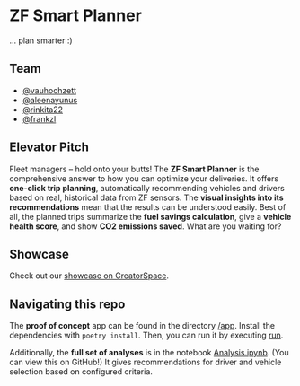 # ZF Smart Planner

... plan smarter :)

## Team

- [@vauhochzett](https://github.com/vauhochzett/)
- [@aleenayunus](https://github.com/aleenayunus/)
- [@rinkita22](https://github.com/rinkita22/)
- [@frankzl](https://github.com/frankzl/)

## Elevator Pitch

Fleet managers – hold onto your butts! The **ZF Smart Planner** is the comprehensive answer to how you can optimize your deliveries. It offers **one-click trip planning**, automatically recommending vehicles and drivers based on real, historical data from ZF sensors. The **visual insights into its recommendations** mean that the results can be understood easily. Best of all, the planned trips summarize the **fuel savings calculation**, give a **vehicle health score**, and show **CO2 emissions saved**. What are you waiting for?

## Showcase

Check out our [showcase on CreatorSpace](https://app.creatorspace.dev/valentin/projects/XwgKyQu9oNQYtwT5).

## Navigating this repo

The **proof of concept** app can be found in the directory [/app](/app).
Install the dependencies with `poetry install`.
Then, you can run it by executing [run](run).

Additionally, the **full set of analyses** is in the notebook [Analysis.ipynb](Analysis.ipynb). (You can view this on GitHub!)
It gives recommendations for driver and vehicle selection based on configured criteria.
